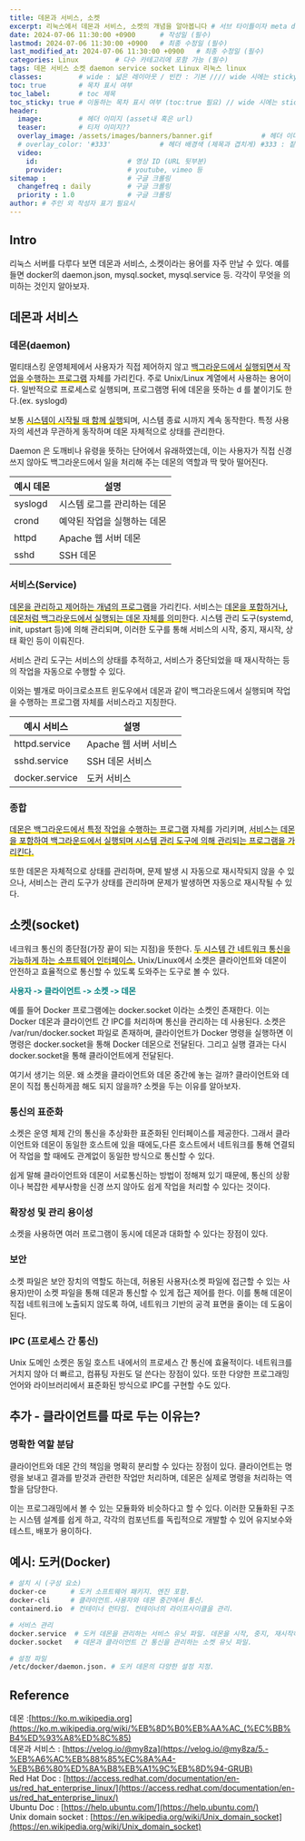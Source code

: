 ```yaml
---
title: 데몬과 서비스, 소켓
excerpt: 리눅스에서 데몬과 서비스, 소켓의 개념을 알아봅니다 # 서브 타이틀이자 meta description (필수)
date: 2024-07-06 11:30:00 +0900      # 작성일 (필수)
lastmod: 2024-07-06 11:30:00 +0900   # 최종 수정일 (필수)
last_modified_at: 2024-07-06 11:30:00 +0900   # 최종 수정일 (필수)
categories: Linux         # 다수 카테고리에 포함 가능 (필수)
tags: 데몬 서비스 소켓 daemon service socket Linux 리눅스 linux                     # 태그 복수개 가능 (필수)
classes:         # wide : 넓은 레이아웃 / 빈칸 : 기본 //// wide 시에는 sticky toc 불가
toc: true        # 목차 표시 여부
toc_label:       # toc 제목
toc_sticky: true # 이동하는 목차 표시 여부 (toc:true 필요) // wide 시에는 sticky toc 불가
header: 
  image:         # 헤더 이미지 (asset내 혹은 url)
  teaser:        # 티저 이미지??
  overlay_image: /assets/images/banners/banner.gif            # 헤더 이미지 (제목과 겹치게)
  # overlay_color: '#333'            # 헤더 배경색 (제목과 겹치게) #333 : 짙은 회색 (필수)
  video:
    id:                      # 영상 ID (URL 뒷부분)
    provider:                # youtube, vimeo 등
sitemap :                    # 구글 크롤링
  changefreq : daily         # 구글 크롤링
  priority : 1.0             # 구글 크롤링
author: # 주인 외 작성자 표기 필요시
---
```

<!--postNo: 20240706_001--> 

## Intro  

리눅스 서버를 다루다 보면 데몬과 서비스, 소켓이라는 용어를 자주 만날 수 있다. 예를 들면 docker의 daemon.json, mysql.socket, mysql.service 등. 각각이 무엇을 의미하는 것인지 알아보자.  

## 데몬과 서비스  

### 데몬(daemon) 

멀티태스킹 운영체제에서 사용자가 직접 제어하지 않고 <span style='background:linear-gradient(to top, #FFE400 20%, transparent 20%)'>백그라운드에서 실행되면서 작업을 수행하는 프로그램</span> 자체를 가리킨다. 주로 Unix/Linux 계열에서 사용하는 용어이다. 일반적으로 프로세스로 실행되며, 프로그램명 뒤에 데몬을 뜻하는 d 를 붙이기도 한다.(ex. syslogd)  

보통 <span style='background:linear-gradient(to top, #FFE400 20%, transparent 20%)'>시스템이 시작될 때 함께 실행</span>되며, 시스템 종료 시까지 계속 동작한다. 특정 사용자의 세션과 무관하게 동작하며 데몬 자체적으로 상태를 관리한다.  

Daemon 은 도깨비나 유령을 뜻하는 단어에서 유래하였는데, 이는 사용자가 직접 신경쓰지 않아도 백그라운드에서 일을 처리해 주는 데몬의 역할과 딱 맞아 떨어진다.  

| 예시 데몬   | 설명              |
| ------- | --------------- |
| syslogd | 시스템 로그를 관리하는 데몬 |
| crond   | 예약된 작업을 실행하는 데몬 |
| httpd   | Apache 웹 서버 데몬  |
| sshd    | SSH 데몬          |


### 서비스(Service)  

<span style='background:linear-gradient(to top, #FFE400 20%, transparent 20%)'>데몬을 관리하고 제어하는 개념의 프로그램</span>을 가리킨다. 서비스는 <span style='background:linear-gradient(to top, #FFE400 20%, transparent 20%)'>데몬을 포함하거나, 데몬처럼 백그라운드에서 실행되는 데몬 자체를 의미</span>한다. 시스템 관리 도구(systemd, init, upstart 등)에 의해 관리되며, 이러한 도구를 통해 서비스의 시작, 중지, 재시작, 상태 확인 등이 이뤄진다.  

서비스 관리 도구는 서비스의 상태를 추적하고, 서비스가 중단되었을 때 재시작하는 등의 작업을 자동으로 수행할 수 있다.  

이와는 별개로 마이크로소프트 윈도우에서 데몬과 같이 백그라운드에서 실행되며 작업을 수행하는 프로그램 자체를 서비스라고 지칭한다.  

| 예시 서비스         | 설명              |
| -------------- | --------------- |
| httpd.service  | Apache 웹 서버 서비스 |
| sshd.service   | SSH 데몬 서비스      |
| docker.service | 도커 서비스          |

### 종합  

<span style='background:linear-gradient(to top, #FFE400 20%, transparent 20%)'>데몬은 백그라운드에서 특정 작업을 수행하는 프로그램</span> 자체를 가리키며, <span style='background:linear-gradient(to top, #FFE400 20%, transparent 20%)'>서비스는 데몬을 포함하여 백그라운드에서 실행되며 시스템 관리 도구에 의해 관리되는 프로그램<span>을 가리킨다.  

또한 데몬은 자체적으로 상태를 관리하며, 문제 발생 시 자동으로 재시작되지 않을 수 있으나, 서비스는 관리 도구가 상태를 관리하며 문제가 발생하면 자동으로 재시작될 수 있다.  

## 소켓(socket)  

네크워크 통신의 종단점(가장 끝이 되는 지점)을 뜻한다. <span style='background:linear-gradient(to top, #FFE400 20%, transparent 20%)'>두 시스템 간 네트워크 통신을 가능하게 하는 소프트웨어 인터페이스.</span> Unix/Linux에서 소켓은 클라이언트와 데몬이 안전하고 효율적으로 통신할 수 있도록 도와주는 도구로 볼 수 있다.   

<b><font color="008080">사용자 -> 클라이언트 -> 소켓 -> 데몬</font></b>    

예를 들어 Docker 프로그램에는 docker.socket 이라는 소켓인 존재한다. 이는 Docker 데몬과 클라이언트 간 IPC를 처리하며 통신을 관리하는 데 사용된다. 소켓은 /var/run/docker.socket 파일로 존재하며, 클라이언트가 Docker 명령을 실행하면 이 명령은 docker.socket을 통해 Docker 데몬으로 전달된다. 그리고 실행 결과는 다시 docker.socket을 통해 클라이언트에게 전달된다.

여기서 생기는 의문. 왜 소켓을 클라이언트와 데몬 중간에 놓는 걸까? 클라이언트와 데몬이 직접 통신하게끔 해도 되지 않을까? 소켓을 두는 이유를 알아보자.

### 통신의 표준화  

소켓은 운영 체제 간의 통신을 추상화한 표준화된 인터페이스를 제공한다. 그래서 클라이언트와 데몬이 동일한 호스트에 있을 때에도,다른 호스트에서 네트워크를 통해 연결되어 작업을 할 때에도 관계없이 동일한 방식으로 통신할 수 있다.  

쉽게 말해 클라이언트와 데몬이 서로통신하는 방법이 정해져 있기 때문에, 통신의 상황이나 복잡한 세부사항을 신경 쓰지 않아도 쉽게 작업을 처리할 수 있다는 것이다.  

### 확장성 및 관리 용이성  

소켓을 사용하면 여러 프로그램이 동시에 데몬과 대화할 수 있다는 장점이 있다.  

### 보안  

소켓 파일은 보안 장치의 역할도 하는데, 허용된 사용자(소켓 파일에 접근할 수 있는 사용자)만이 소켓 파일을 통해 데몬과 통신할 수 있게 접근 제어를 한다. 이를 통해 데몬이 직접 네트워크에 노출되지 않도록 하여, 네트워크 기반의 공격 표면을 줄이는 데 도움이 된다.

### IPC (프로세스 간 통신)  

Unix 도메인 소켓은 동일 호스트 내에서의 프로세스 간 통신에 효율적이다. 네트워크를 거치지 않아 더 빠르고, 컴퓨팅 자원도 덜 쓴다는 장점이 있다. 또한 다양한 프로그래밍 언어와 라이브러리에서 표준화된 방식으로 IPC를 구현할 수도 있다.  


## 추가 - 클라이언트를 따로 두는 이유는?  

### 명확한 역할 분담  

클라이언트와 데몬 간의 책임을 명확히 분리할 수 있다는 장점이 있다. 클라이언트는 명령을 보내고 결과를 받것과 관련한 작업만 처리하며, 데몬은 실제로 명령을 처리하는 역할을 담당한다.  

이는 프로그래밍에서 볼 수 있는 모듈화와 비슷하다고 할 수 있다. 이러한 모듈화된 구조는 시스템 설계를 쉽게 하고, 각각의 컴포넌트를 독립적으로 개발할 수 있어 유지보수와 테스트, 배포가 용이하다.  


## 예시: 도커(Docker)  

```bash
# 설치 시 (구성 요소)
docker-ce      # 도커 소프트웨어 패키지. 엔진 포함.
docker-cli     # 클라이언트.사용자와 데몬 중간에서 통신.
containerd.io  # 컨테이너 런타임. 컨테이너의 라이프사이클을 관리.

# 서비스 관리
docker.service  # 도커 데몬을 관리하는 서비스 유닛 파일. 데몬을 시작, 중지, 재시작하는 역할.
docker.socket   # 데몬과 클라이언트 간 통신을 관리하는 소켓 유닛 파일.

# 설정 파일
/etc/docker/daemon.json. # 도커 데몬의 다양한 설정 지정.
```

## Reference  

데몬 :[https://ko.m.wikipedia.org](https://ko.m.wikipedia.org/wiki/%EB%8D%B0%EB%AA%AC_(%EC%BB%B4%ED%93%A8%ED%8C%85)  
데몬과 서비스 : [https://velog.io/@my8za](https://velog.io/@my8za/5.-%EB%A6%AC%EB%88%85%EC%8A%A4-%EB%B6%80%ED%8A%B8%EB%A1%9C%EB%8D%94-GRUB)  
Red Hat Doc : [https://access.redhat.com/documentation/en-us/red_hat_enterprise_linux/](https://access.redhat.com/documentation/en-us/red_hat_enterprise_linux/)  
Ubuntu Doc : [https://help.ubuntu.com/](https://help.ubuntu.com/)  
Unix domain socket : [https://en.wikipedia.org/wiki/Unix_domain_socket](https://en.wikipedia.org/wiki/Unix_domain_socket)  
